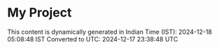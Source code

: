 # My Project

This content is dynamically generated in Indian Time (IST): 2024-12-18 05:08:48 IST
Converted to UTC: 2024-12-17 23:38:48 UTC
